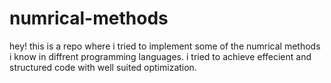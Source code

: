 # numrical-methods

hey! this is a repo where i tried to implement some of the numrical methods i know in diffrent programming languages.
i tried to achieve effecient and structured code with well suited optimization.
